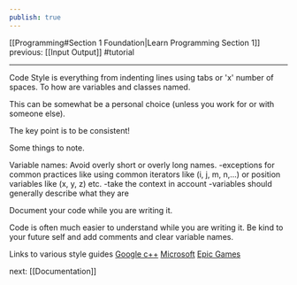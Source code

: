 ```yaml
---
publish: true
---
```


<div id='stars2'></div>
<div id='stars3'></div>
<div id='stars4'></div>

[[Programming#Section 1 Foundation|Learn Programming Section 1]]  previous: [[Input Output]]   #tutorial

---

Code Style is everything from indenting lines using tabs or 'x' number of spaces. To how are variables and classes named.

This can be somewhat be a personal choice (unless you work for or with someone else).

The key point is to be consistent!


Some things to note.

Variable names: 
	Avoid overly short or overly long names. 
	-exceptions for common practices like using common iterators like (i, j, m, n,...) or position variables like (x, y, z) etc. 
	-take the context in account
	-variables should generally describe what they are

Document your code while you are writing it.

Code is often much easier to understand while you are writing it. Be kind to your future self and add comments and clear variable names.


Links to various style guides
[Google c++](https://google.github.io/styleguide/cppguide.html)
[Microsoft](https://learn.microsoft.com/en-us/windows/win32/stg/coding-style-conventions)
[Epic Games](https://dev.epicgames.com/documentation/en-us/uefn/verse-code-style-guide-in-unreal-editor-for-fortnite)


next: [[Documentation]] 
